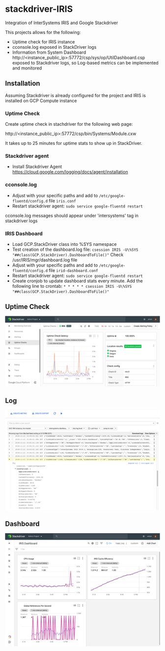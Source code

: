 # stackdriver-IRIS
Integration of InterSystems IRIS and Google Stackdriver

This projects allows for the following:
- Uptime check for IRIS instance
- cconsole.log exposed in StackDriver logs
- Information from System Dashboard http://<instance_public_ip>:57772/csp/sys/op/UtilDashboard.csp exposed to Stackdriver logs, so Log-based metrics can be implemented and monitored

## Installation

Assuming Stackdriver is already configured for the project and IRIS is installed on GCP Compute instance

### Uptime Check

Create uptime check in stachdriver for the following web page:

http://<instance_public_ip>:57772/csp/bin/Systems/Module.cxw

It takes up to 25 minutes for uptime stats to show up in StackDriver.

### Stackdriver agent

- Install Stackdriver Agent https://cloud.google.com/logging/docs/agent/installation

### cconsole.log

- Adjust with your specific paths and add to `/etc/google-fluentd/config.d` file `iris.conf`
- Restart stackdriver agent: `sudo service google-fluentd restart`

cconsole.log messages should appear under 'intersystems' tag in stackdriver logs


### IRIS Dashboard

- Load GCP.StackDriver class into %SYS namespace
- Test creation of the dashboard.log file:
`csession IRIS -U\%SYS "##class(GCP.StackDriver).DashboardToFile()"`
Check /usr/IRIS/mgr/dashboard.log file
- Adjust with your specific paths and add to `/etc/google-fluentd/config.d` file `irid-dashboard.conf`
- Restart stackdriver agent: `sudo service google-fluentd restart`
- Create cronjob to update dashboard stats every minute. Add the following line to crontab: 
`* * * * * csession IRIS -U\%SYS "##class(GCP.StackDriver).DashboardToFile()"`

## Uptime Check
![Uptime Check](https://github.com/antonum/stackdriver-IRIS/blob/master/images/uptime_check.png)
## Log
![Log](https://github.com/antonum/stackdriver-IRIS/blob/master/images/log.png)
## Dashboard
![Dashboard](https://github.com/antonum/stackdriver-IRIS/blob/master/images/dashboard.png)
